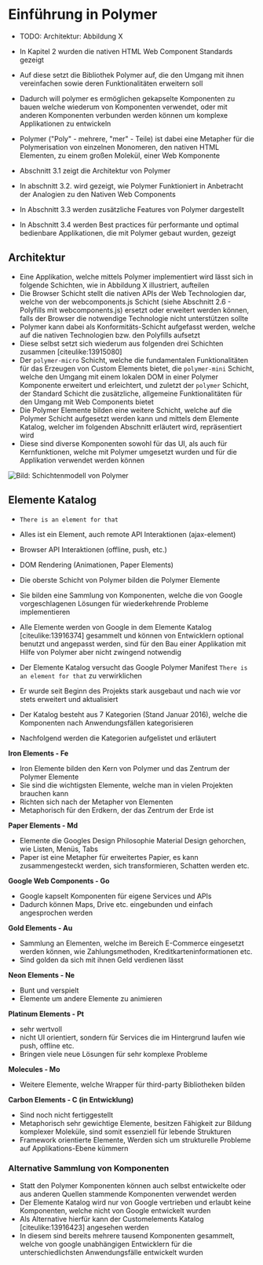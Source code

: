 # Einführung in Polymer

- TODO: Architektur: Abbildung X

- In Kapitel 2 wurden die nativen HTML Web Component Standards gezeigt
- Auf diese setzt die Bibliothek Polymer auf, die den Umgang mit ihnen vereinfachen sowie deren Funktionalitäten erweitern soll
- Dadurch will polymer es ermöglichen gekapselte Komponenten zu bauen welche wiederum von Komponenten verwendet, oder mit anderen Komponenten verbunden werden können um komplexe Applikationen zu entwickeln
- Polymer ("Poly" - mehrere, "mer" - Teile) ist dabei eine Metapher für die Polymerisation von einzelnen Monomeren, den nativen HTML Elementen, zu einem großen Molekül, einer Web Komponente
- Abschnitt 3.1 zeigt die Architektur von Polymer
- In abschnitt 3.2. wird gezeigt, wie Polymer Funktioniert in Anbetracht der Analogien zu den Nativen Web Components 
- In Abschnitt 3.3 werden zusätzliche Features von Polymer dargestellt
- In Abschnitt 3.4 werden Best practices für performante und optimal bedienbare Applikationen, die mit Polymer gebaut wurden, gezeigt


## Architektur

- Eine Applikation, welche mittels Polymer implementiert wird lässt sich in folgende Schichten, wie in Abbildung X illustriert, aufteilen
- Die Browser Schicht stellt die nativen APIs der Web Technologien dar, welche von der webcomponents.js Schicht (siehe Abschnitt 2.6 - Polyfills mit webcomponents.js) ersetzt oder erweitert werden können, falls der Browser die notwendige Technologie nicht unterstützen sollte
- Polymer kann dabei als Konformitäts-Schicht aufgefasst werden, welche auf die nativen Technologien bzw. den Polyfills aufsetzt
- Diese selbst setzt sich wiederum aus folgenden drei Schichten zusammen [citeulike:13915080]
- Der `polymer-micro` Schicht, welche die fundamentalen Funktionalitäten für das Erzeugen von Custom Elements bietet, die `polymer-mini` Schicht, welche den Umgang mit einem lokalen DOM in einer Polymer Komponente erweitert und erleichtert, und zuletzt der `polymer` Schicht, der Standard Schicht die zusätzliche, allgemeine Funktionalitäten für den Umgang mit Web Components bietet
- Die Polymer Elemente bilden eine weitere Schicht, welche auf die Polymer Schicht aufgesetzt werden kann und mittels dem Elemente Katalog, welcher im folgenden Abschnitt erläutert wird, repräsentiert wird
- Diese sind diverse Komponenten sowohl für das UI, als auch für Kernfunktionen, welche mit Polymer umgesetzt wurden und für die Applikation verwendet werden können

![Bild: Schichtenmodell von Polymer](images/1-architecture.jpg "Schichtenmodell von Polymer. Quelle: http://hiloki.github.io/s/150221-frontrend_conference/src/polymer.png")



## Elemente Katalog

- `There is an element for that`
- Alles ist ein Element, auch remote API Interaktionen (ajax-element)
- Browser API Interaktionen (offline, push, etc.)
- DOM Rendering (Animationen, Paper Elements)

- Die oberste Schicht von Polymer bilden die Polymer Elemente
- Sie bilden eine Sammlung von Komponenten, welche die von Google vorgeschlagenen Lösungen für wiederkehrende Probleme implementieren
- Alle Elemente werden von Google in dem Elemente Katalog [citeulike:13916374] gesammelt und können von Entwicklern optional benutzt und angepasst werden, sind für den Bau einer Applikation mit Hilfe von Polymer aber nicht zwingend notwendig
- Der Elemente Katalog versucht das Google Polymer Manifest `There is an element for that` zu verwirklichen
- Er wurde seit Beginn des Projekts stark ausgebaut und nach wie vor stets erweitert und aktualisiert
- Der Katalog besteht aus 7 Kategorien (Stand Januar 2016), welche die Komponenten nach Anwendungsfällen kategorisieren
- Nachfolgend werden die Kategorien aufgelistet und erläutert


**Iron Elements - Fe**

- Iron Elemente bilden den Kern von Polymer und das Zentrum der Polymer Elemente
- Sie sind die wichtigsten Elemente, welche man in vielen Projekten brauchen kann
- Richten sich nach der Metapher von Elementen
- Metaphorisch für den Erdkern, der das Zentrum der Erde ist


**Paper Elements - Md**

- Elemente die Googles Design Philosophie Material Design gehorchen, wie Listen, Menüs, Tabs
- Paper ist eine Metapher für erweitertes Papier, es kann zusammengesteckt werden, sich transformieren, Schatten werden etc.


**Google Web Components - Go**

- Google kapselt Komponenten für eigene Services und APIs
- Dadurch können Maps, Drive etc. eingebunden und einfach angesprochen werden


**Gold Elements - Au**

- Sammlung an Elementen, welche im Bereich E-Commerce eingesetzt werden können, wie Zahlungsmethoden, Kreditkarteninformationen etc.
- Sind golden da sich mit ihnen Geld verdienen lässt


**Neon Elements - Ne**

- Bunt und verspielt
- Elemente um andere Elemente zu animieren


**Platinum Elements - Pt**

- sehr wertvoll
- nicht UI orientiert, sondern für Services die im Hintergrund laufen wie push, offline etc.
- Bringen viele neue Lösungen für sehr komplexe Probleme


**Molecules - Mo**

- Weitere Elemente, welche Wrapper für third-party Bibliotheken bilden


**Carbon Elements - C (in Entwicklung)**

- Sind noch nicht fertiggestellt
- Metaphorisch sehr gewichtige Elemente, besitzen Fähigkeit zur Bildung komplexer Moleküle, sind somit essenziell für lebende Strukturen
- Framework orientierte Elemente, Werden sich um strukturelle Probleme auf Applikations-Ebene kümmern


### Alternative Sammlung von Komponenten

- Statt den Polymer Komponenten können auch selbst entwickelte oder aus anderen Quellen stammende Komponenten verwendet werden
- Der Elemente Katalog wird nur von Google vertrieben und erlaubt keine Komponenten, welche nicht von Google entwickelt wurden
- Als Alternative hierfür kann der Customelements Katalog [citeulike:13916423] angesehen werden
- In diesem sind bereits mehrere tausend Komponenten gesammelt, welche von google unabhängigen Entwicklern für die unterschiedlichsten Anwendungsfälle entwickelt wurden

